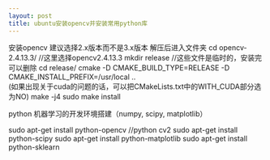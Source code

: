 ```yaml
---
layout: post
title: ubuntu安装opencv并安装常用python库
---
```


安装opencv 建议选择2.x版本而不是3.x版本
解压后进入文件夹
cd opencv-2.4.13.3/      //这里选择opencv2.4.13.3
mkdir release                //这些文件是临时的，安装完可以删除
cd release/
cmake -D CMAKE_BUILD_TYPE=RELEASE -D CMAKE_INSTALL_PREFIX=/usr/local ..     
(如果出现关于cuda的问题的话，可以把CMakeLists.txt中的WITH_CUDA部分选为NO)
make -j4
sudo make install

python 机器学习的开发环境搭建（numpy, scipy, matplotlib）

sudo apt-get install python-opencv  //python cv2
sudo apt-get install python-scipy
sudo apt-get install python-matplotlib
sudo apt-get install python-sklearn
